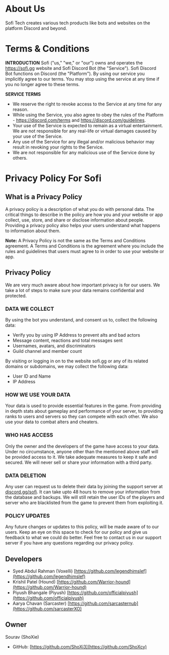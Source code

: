 # About Us
Sofi Tech creates various tech products like bots and websites on the platform Discord and beyond.

# Terms & Conditions
**INTRODUCTION**
Sofi ("us," "we," or "our") owns and operates the <https://sofi.gg> website and Sofi Discord Bot (the "Service"). Sofi Discord Bot functions on Discord (the "Platform"). By using our service you implicitly agree to our terms. You may stop using the service at any time if you no longer agree to these terms.

**SERVICE TERMS**
- We reserve the right to revoke access to the Service at any time for any reason.
- While using the Service, you also agree to obey the rules of the Platform - <https://discord.com/terms> and <https://discord.com/guidelines>.
- Your use of the Service is expected to remain as a virtual entertainment. We are not responsible for any real-life or virtual damages caused by your use of the Service.
- Any use of the Service for any illegal and/or malicious behavior may result in revoking your rights to the Service.
- We are not responsible for any malicious use of the Service done by others.

# Privacy Policy For Sofi

## What is a Privacy Policy

A privacy policy is a description of what you do with personal data. The critical things to describe in the policy are how you and your website or app collect, use, store, and share or disclose information about people. Providing a privacy policy also helps your users understand what happens to information about them.

**Note:** A Privacy Policy is not the same as the Terms and Conditions agreement. A Terms and Conditions is the agreement where you include the rules and guidelines that users must agree to in order to use your website or app.

## Privacy Policy

We are very much aware about how important privacy is for our users. We take a lot of steps to make sure your data remains confidential and protected.

### DATA WE COLLECT

By using the bot you understand, and consent us to, collect the following data:
- Verify you by using IP Address to prevent alts and bad actors 
- Message content, reactions and total messages sent
- Usernames, avatars, and discriminators
- Guild channel and member count


By visiting or logging in on to the website sofi.gg or any of its related domains or subdomains, we may collect the following data:
- User ID and Name
- IP Address

### HOW WE USE YOUR DATA

Your data is used to provide essential features in the game. From providing in depth stats about gameplay and performance of your server, to providing ranks to users and servers so they can compete with each other. We also use your data to combat alters and cheaters.

### WHO HAS ACCESS

Only the owner and the developers of the game have access to your data. Under no circumstance, anyone other than the mentioned above staff will be provided access to it. We take adequate measures to keep it safe and secured. We will never sell or share your information with a third party.

### DATA DELETION

Any user can request us to delete their data by joining the support server at [discord.gg/sofi](https://discord.gg/thzjEPFdmk). It can take upto 48 hours to remove your information from the database and backups. We will still retain the user IDs of the players and server who are blacklisted from the game to prevent them from exploiting it.

### POLICY UPDATES

Any future changes or updates to this policy, will be made aware of to our users. Keep an eye on this space to check for our policy and give us feedback to what we could do better. Feel free to contact us in our support server if you have any questions regarding our privacy policy.

## Developers

- Syed Abdul Rahman (Voxelli) [https://github.com/legendhimslef](https://github.com/legendhimslef)
- Krishil Patel (Hound) [https://github.com/Warrior-hound](https://github.com/Warrior-hound)
- Piyush Bhangale (Piyush) [https://github.com/officialpiyush](https://github.com/officialpiyush)
- Aarya Chavan (Sarcaster) [https://github.com/sarcasternub](https://github.com/sarcasterXO)
## Owner

Sourav (ShoXie)

- GitHub: [https://github.com/ShoXi3](https://github.com/ShoXcy)
